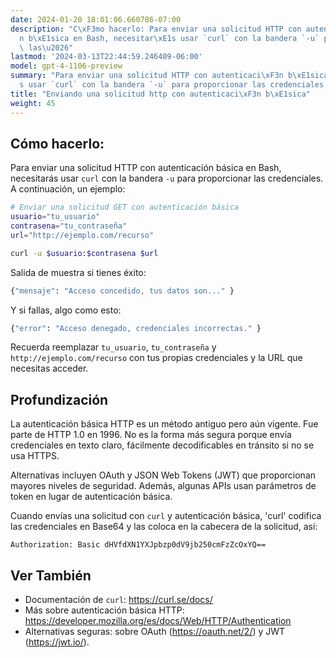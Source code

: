 ```yaml
---
date: 2024-01-20 18:01:06.660786-07:00
description: "C\xF3mo hacerlo: Para enviar una solicitud HTTP con autenticaci\xF3\
  n b\xE1sica en Bash, necesitar\xE1s usar `curl` con la bandera `-u` para proporcionar\
  \ las\u2026"
lastmod: '2024-03-13T22:44:59.246409-06:00'
model: gpt-4-1106-preview
summary: "Para enviar una solicitud HTTP con autenticaci\xF3n b\xE1sica en Bash, necesitar\xE1\
  s usar `curl` con la bandera `-u` para proporcionar las credenciales."
title: "Enviando una solicitud http con autenticaci\xF3n b\xE1sica"
weight: 45
---
```


## Cómo hacerlo:
Para enviar una solicitud HTTP con autenticación básica en Bash, necesitarás usar `curl` con la bandera `-u` para proporcionar las credenciales. A continuación, un ejemplo:

```Bash
# Enviar una solicitud GET con autenticación básica
usuario="tu_usuario"
contrasena="tu_contraseña"
url="http://ejemplo.com/recurso"

curl -u $usuario:$contrasena $url
```

Salida de muestra si tienes éxito:

```Bash
{"mensaje": "Acceso concedido, tus datos son..." }
```

Y si fallas, algo como esto:

```Bash
{"error": "Acceso denegado, credenciales incorrectas." }
```

Recuerda reemplazar `tu_usuario`, `tu_contraseña` y `http://ejemplo.com/recurso` con tus propias credenciales y la URL que necesitas acceder.

## Profundización
La autenticación básica HTTP es un método antiguo pero aún vigente. Fue parte de HTTP 1.0 en 1996. No es la forma más segura porque envía credenciales en texto claro, fácilmente decodificables en tránsito si no se usa HTTPS.

Alternativas incluyen OAuth y JSON Web Tokens (JWT) que proporcionan mayores niveles de seguridad. Además, algunas APIs usan parámetros de token en lugar de autenticación básica.

Cuando envías una solicitud con `curl` y autenticación básica, 'curl' codifica las credenciales en Base64 y las coloca en la cabecera de la solicitud, así:

`Authorization: Basic dHVfdXN1YXJpbzp0dV9jb250cmFzZcOxYQ==`

## Ver También
- Documentación de `curl`: https://curl.se/docs/
- Más sobre autenticación básica HTTP: https://developer.mozilla.org/es/docs/Web/HTTP/Authentication
- Alternativas seguras: sobre OAuth (https://oauth.net/2/) y JWT (https://jwt.io/).
